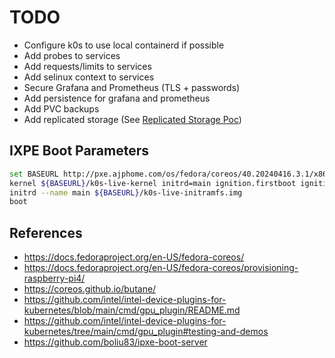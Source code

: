 # TODO

- Configure k0s to use local containerd if possible
- Add probes to services
- Add requests/limits to services
- Add selinux context to services
- Secure Grafana and Prometheus (TLS + passwords)
- Add persistence for grafana and prometheus
- Add PVC backups
- Add replicated storage (See [Replicated Storage Poc](docs/replicated-storage-poc.md))

## IXPE Boot Parameters

```bash
set BASEURL http://pxe.ajphome.com/os/fedora/coreos/40.20240416.3.1/x86_64
kernel ${BASEURL}/k0s-live-kernel initrd=main ignition.firstboot ignition.platform.id=metal coreos.live.rootfs_url=${BASEURL}/k0s-live-rootfs.img
initrd --name main ${BASEURL}/k0s-live-initramfs.img
boot
```

## References

- https://docs.fedoraproject.org/en-US/fedora-coreos/
- https://docs.fedoraproject.org/en-US/fedora-coreos/provisioning-raspberry-pi4/
- https://coreos.github.io/butane/
- https://github.com/intel/intel-device-plugins-for-kubernetes/blob/main/cmd/gpu_plugin/README.md
- https://github.com/intel/intel-device-plugins-for-kubernetes/tree/main/cmd/gpu_plugin#testing-and-demos
- https://github.com/boliu83/ipxe-boot-server
